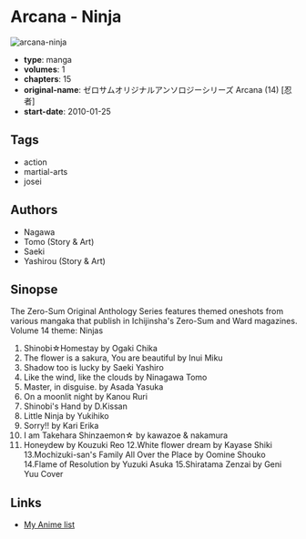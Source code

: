 # Arcana - Ninja

![arcana-ninja](https://cdn.myanimelist.net/images/manga/1/39457.jpg)

-   **type**: manga
-   **volumes**: 1
-   **chapters**: 15
-   **original-name**: ゼロサムオリジナルアンソロジーシリーズ Arcana (14) [忍者]
-   **start-date**: 2010-01-25

## Tags

-   action
-   martial-arts
-   josei

## Authors

-   Nagawa
-   Tomo (Story & Art)
-   Saeki
-   Yashirou (Story & Art)

## Sinopse

The Zero-Sum Original Anthology Series features themed oneshots from various mangaka that publish in Ichijinsha's Zero-Sum and Ward magazines. Volume 14 theme: Ninjas

1. Shinobi☆Homestay by Ogaki Chika
2. The flower is a sakura, You are beautiful by Inui Miku
3. Shadow too is lucky by Saeki Yashiro
4. Like the wind, like the clouds by Ninagawa Tomo
5. Master, in disguise. by Asada Yasuka
6. On a moonlit night by Kanou Ruri
7. Shinobi's Hand by D.Kissan
8. Little Ninja by Yukihiko
9. Sorry!! by Kari Erika
10. I am Takehara Shinzaemon☆ by kawazoe & nakamura
11. Honeydew by Kouzuki Reo
    12.White flower dream by Kayase Shiki
    13.Mochizuki-san's Family All Over the Place by Oomine Shouko
    14.Flame of Resolution by Yuzuki Asuka
    15.Shiratama Zenzai by Geni Yuu Cover

## Links

-   [My Anime list](https://myanimelist.net/manga/24484/Arcana_-_Ninja)
